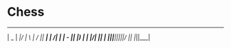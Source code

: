 # Chess
 ___  ___  ___  ___         __  __  ___ 
| _ \| __|/   \|   \       |  \/  || __|
|   /| _| | - || |) |      | |\/| || _| 
|_|_\|___||_|_||___/       |_|  |_||___|
